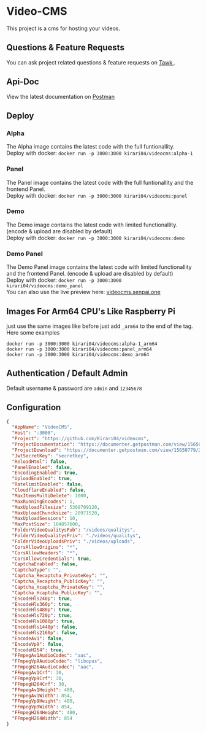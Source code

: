 # Video-CMS

This project is a cms for hosting your videos.

## Questions & Feature Requests

You can ask project related questions & feature requests on <a href="https://videocms.tawk.help/" target="_blank"> Tawk </a>.

## Api-Doc

View the latest documentation on <a href="https://documenter.getpostman.com/view/15650779/2s93CPrY2w" target="_blank">Postman</a>

## Deploy

### Alpha

The Alpha image contains the latest code with the full funtionallity.<br>
Deploy with docker: `docker run -p 3000:3000 kirari04/videocms:alpha-1` <br>

### Panel

The Panel image contains the latest code with the full funtionallity and the frontend Panel.<br>
Deploy with docker: `docker run -p 3000:3000 kirari04/videocms:panel` <br>

### Demo

The Demo image contains the latest code with limited functionallity. (encode & upload are disabled by default)<br>
Deploy with docker: `docker run -p 3000:3000 kirari04/videocms:demo` <br>

### Demo Panel

The Demo Panel image contains the latest code with limited functionallity and the frontend Panel. (encode & upload are disabled by default)<br>
Deploy with docker: `docker run -p 3000:3000 kirari04/videocms:demo_panel` <br>
You can also use the live preview here: <a href="https://videocms.senpai.one/" target="_blank">videocms.senpai.one</a>

## Images For Arm64 CPU's Like Raspberry Pi

just use the same images like before just add `_arm64` to the end of the tag. <br>
Here some examples

```
docker run -p 3000:3000 kirari04/videocms:alpha-1_arm64
docker run -p 3000:3000 kirari04/videocms:panel_arm64
docker run -p 3000:3000 kirari04/videocms:demo_arm64
```

## Authentication / Default Admin

Default username & password are `admin` and `12345678`

## Configuration

```json
{
  "AppName": "VideoCMS",
  "Host": ":3000",
  "Project": "https://github.com/Kirari04/videocms",
  "ProjectDocumentation": "https://documenter.getpostman.com/view/15650779/2s93CPrY2w",
  "ProjectDownload": "https://documenter.getpostman.com/view/15650779/2s93CPrY2w",
  "JwtSecretKey": "secretkey",
  "ReloadHtml": false,
  "PanelEnabled": false,
  "EncodingEnabled": true,
  "UploadEnabled": true,
  "RatelimitEnabled": false,
  "CloudflareEnabled": false,
  "MaxItemsMultiDelete": 1000,
  "MaxRunningEncodes": 1,
  "MaxUploadFilesize": 5368709120,
  "MaxUploadChuncksize": 20971520,
  "MaxUploadSessions": 10,
  "MaxPostSize": 104857600,
  "FolderVideoQualitysPub": "/videos/qualitys",
  "FolderVideoQualitysPriv": "./videos/qualitys",
  "FolderVideoUploadsPriv": "./videos/uploads",
  "CorsAllowOrigins": "*",
  "CorsAllowHeaders": "*",
  "CorsAllowCredentials": true,
  "CaptchaEnabled": false,
  "CaptchaType": "",
  "Captcha_Recaptcha_PrivateKey": "",
  "Captcha_Recaptcha_PublicKey": "",
  "Captcha_Hcaptcha_PrivateKey": "",
  "Captcha_Hcaptcha_PublicKey": "",
  "EncodeHls240p": true,
  "EncodeHls360p": true,
  "EncodeHls480p": true,
  "EncodeHls720p": true,
  "EncodeHls1080p": true,
  "EncodeHls1440p": false,
  "EncodeHls2160p": false,
  "EncodeAv1": false,
  "EncodeVp9": false,
  "EncodeH264": true,
  "FFmpegAv1AudioCodec": "aac",
  "FFmpegVp9AudioCodec": "libopus",
  "FFmpegH264AudioCodec": "aac",
  "FFmpegAv1Crf": 30,
  "FFmpegVp9Crf": 30,
  "FFmpegH264Crf": 30,
  "FFmpegAv1Height": 480,
  "FFmpegAv1Width": 854,
  "FFmpegVp9Height": 480,
  "FFmpegVp9Width": 854,
  "FFmpegH264Height": 480,
  "FFmpegH264Width": 854
}
```
